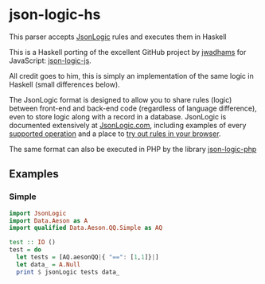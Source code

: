 # json-logic-hs

This parser accepts [JsonLogic](http://jsonlogic.com) rules and executes them in Haskell

This is a Haskell porting of the excellent GitHub project by [jwadhams](https://github.com/jwadhams) for JavaScript: [json-logic-js](https://github.com/jwadhams/json-logic-js).

All credit goes to him, this is simply an implementation of the same logic in Haskell (small differences below).

The JsonLogic format is designed to allow you to share rules (logic) between front-end and back-end code (regardless of language difference), even to store logic along with a record in a database.  JsonLogic is documented extensively at [JsonLogic.com](http://jsonlogic.com), including examples of every [supported operation](http://jsonlogic.com/operations.html) and a place to [try out rules in your browser](http://jsonlogic.com/play.html).

The same format can also be executed in PHP by the library [json-logic-php](https://github.com/jwadhams/json-logic-php/)

## Examples

### Simple
```haskell
import JsonLogic
import Data.Aeson as A
import qualified Data.Aeson.QQ.Simple as AQ

test :: IO ()
test = do
  let tests = [AQ.aesonQQ|{ "==": [1,1]}|]
  let data_ = A.Null
  print $ jsonLogic tests data_
